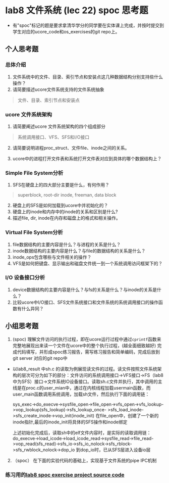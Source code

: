# lab8 文件系统 (lec 22) spoc 思考题


- 有"spoc"标记的题是要求拿清华学分的同学要在实体课上完成，并按时提交到学生对应的ucore_code和os_exercises的git repo上。

## 个人思考题

### 总体介绍
 1. 文件系统中的文件、目录、索引节点和安装点这几种数据结构分别支持些什么操作？
 2. 请简要描述ucore文件系统支持的文件系统抽象

 > 文件、目录、索引节点和安装点

### ucore 文件系统架构

 1. 请简要阐述ucore 文件系统架构的四个组成部分

 > 系统调用接口、VFS、SFS和I/O接口

 2. 请简要说明进程proc_struct、文件file、inode之间的关系。 
 
 3. ucore中的进程打开文件表和系统打开文件表对应到具体的哪个数据结构上？

### Simple File System分析

 1. SFS在硬盘上的四大部分主要是什么，有何作用？
 

 > superblock, root-dir inode, freeman, data block

 2. 硬盘上的SFS是如何加载到ucore中并初始化的？
 3. 硬盘上的inode和内存中的inode的关系和区别是什么?
 4. 描述file, dir, inode在内存和磁盘上的格式和相关操作。

### Virtual File System分析

 1. file数据结构的主要内容是什么？与进程的关系是什么？
 2. inode数据结构的主要内容是什么？与file的数据结构的关系是什么？
 3. inode_ops包含哪些与文件相关的操作？
 4. VFS是如何把键盘、显示输出和磁盘文件统一到一个系统调用访问框架下的？ 

### I/O 设备接口分析

 1. device数据结构的主要内容是什么？与fs的关系是什么？与inode的关系是什么？
 2. 比较ucore中I/O接口、SFS文件系统接口和文件系统的系统调用接口的操作函数有什么异同？
 
## 小组思考题

1. (spoc) 理解文件访问的执行过程，即在ucore运行过程中通过`cprintf`函数来完整地展现出来读一个文件在ucore中的整个执行过程，(越全面细致越好)
完成代码填写，并形成spoc练习报告，需写练习报告和简单编码，完成后放到git server 对应的git repo中

- 以lab8_result 中sh.c 的读取为例展现读文件的过程。读文件按照文件系统架构的层次可分为如下的部分：文件访问的系统调用接口->VFS接口->FS（lab8中为SFS）接口->文件系统IO设备接口。读取sh.c文件并执行，其中调用的主线是在proc.c的user_mian中，通过在内核线程加载usermain函数，而user_main函数调用系统调用，加载sh文件，然后执行下面的调用链：

    sys_exec->do_execve->sysfile_open->file_open->vfs_open->vfs_lookup->vop_lookup(sfs_lookup)->sfs_lookup_once-        >sfs_load_inode->sfs_create_inode->vop_init(inode_init)
    在file_open中，创建了一个新的inode指针,最后的inode_init将具体的SFS操作和inode绑定
    
    上述初始化完成后，读取sh中的elf文件内容时，是实际的读取调用链：
    do_execve->load_icode->load_icode_read->sysfile_read->file_read->vop_read(sfs_read)->sfs_io->sfs_io_nolock->sfs_rblock->sfs_rwblock_nolock->dop_io
    到dop_io时，已从SFS层进入设备io层
    

2. （spoc） 在下面的实验代码的基础上，实现基于文件系统的pipe IPC机制

### 练习用的[lab8 spoc exercise project source code](https://github.com/chyyuu/ucore_lab/tree/master/labcodes_answer/lab8_result)

